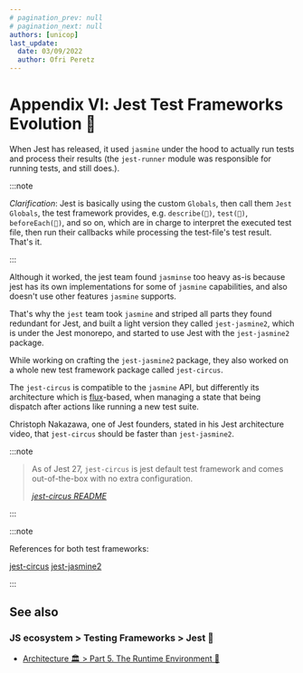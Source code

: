 ```yaml
---
# pagination_prev: null
# pagination_next: null
authors: [unicop]
last_update:
  date: 03/09/2022
  author: Ofri Peretz
---
```


# Appendix Ⅵ: Jest Test Frameworks Evolution 🦕

When Jest has released, it used `jasmine` under the hood to actually run tests and process their results (the `jest-runner` module was responsible for running tests, and still does.).

:::note

_Clarification_: Jest is basically using the custom `Globals`, then call them `Jest Globals`, the test framework provides, e.g. `describe(🤡)`, `test(🤡)`, `beforeEach(🤡)`, and so on, which are in charge to interpret the executed test file, then run their callbacks while processing the test-file's test result. That's it.

:::

Although it worked, the jest team found `jasminse` too heavy as-is because jest has its own implementations for some of `jasmine` capabilities, and also doesn't use other features `jasmine` supports.

That's why the `jest` team took `jasmine` and striped all parts they found redundant for Jest, and built a light version they called `jest-jasmine2`, which is under the Jest monorepo, and started to use Jest with the `jest-jasmine2` package.

While working on crafting the `jest-jasmine2` package, they also worked on a whole new test framework package called `jest-circus`.

The `jest-circus` is compatible to the `jasmine` API, but differently its architecture which is [flux](https://facebook.github.io/flux/docs/in-depth-overview)-based, when managing a state that being dispatch after actions like running a new test suite.

Christoph Nakazawa, one of Jest founders, stated in his Jest architecture video, that `jest-circus` should be faster than `jest-jasmine2`.

:::note

> As of Jest 27, `jest-circus` is jest default test framework and comes out-of-the-box with no extra configuration.
>
> _[jest-circus README](https://github.com/facebook/jest/tree/main/packages/jest-circus#installation)_

:::

:::note

References for both test frameworks:

[jest-circus](https://github.com/facebook/jest/tree/main/packages/jest-circus)
[jest-jasmine2](https://github.com/facebook/jest/tree/main/packages/jest-jasmine2)

:::

## See also

### JS ecosystem > Testing Frameworks > Jest 🤡

- [Architecture 🏛 > Part 5. The Runtime Environment 💽](./part-5-the-runtime-environment.md)
